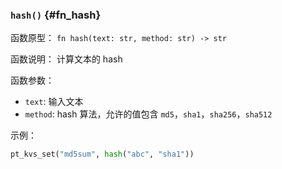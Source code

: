 ### `hash()` {#fn_hash}

函数原型： `fn hash(text: str, method: str) -> str`

函数说明： 计算文本的 hash

函数参数：

- `text`: 输入文本
- `method`: hash 算法，允许的值包含 `md5`，`sha1`，`sha256`，`sha512`

示例：

```python
pt_kvs_set("md5sum", hash("abc", "sha1"))
```
